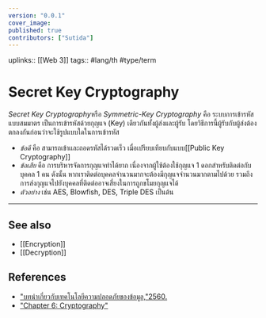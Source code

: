 ```yaml
---
version: "0.0.1"
cover_image:
published: true
contributors: ["Sutida"]
---
```

uplinks:: [[Web 3]]
tags:: #lang/th #type/term

# Secret Key Cryptography
*Secret Key Cryptography*หรือ *Symmetric-Key Cryptography* คือ ระบบการเข้ารหัสแบบสมมาตร เป็นการเข้ารหัสด้วยกุญแจ (Key) เดียวกันทั้งผู้ส่งและผู้รับ โดยวิธีการนี้ผู้รับกับผู้ส่งต้องตกลงกันก่อนว่าจะใช้รูปแบบใดในการเข้ารหัส
- *ข้อดี* คือ สามารถเข้าเเละถอดรหัสได้รวดเร็ว เมื่อเปรียบเทียบกับแบบ[[Public Key Cryptography]]
- *ข้อเสีย* คือ การบริหารจัดการกุญแจทำได้ยาก เนื่องจากผู้ใช้ต้องใช้กุญแจ 1 ดอกสำหรับติดต่อกับบุคคล 1 คน ดังนั้น หากเราติดต่อบุคคลจำนวนมากจะต้องมีกุญแจจำนวนมากตามไปด้วย รวมถึงการส่งกุญแจไปยังบุคคลที่ติดต่ออาจเสี่ยงในการถูกขโมยกุญแจได้
- *ตัวอย่าง* เช่น AES, Blowfish, DES, Triple DES เป็นต้น
---
## See also
- [[Encryption]]
- [[Decryption]]
## References
- ["บทนำเกี่ยวกับเทคโนโลยีความปลอดภัยของข้อมูล,"2560.](https://www.nrca.go.th/content/02-1.html)
- ["Chapter 6: Cryptography"](https://sites.google.com/site/suxkarsxnkarraksakhwamplxdphay/chapter-6-cryptography)
